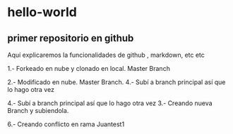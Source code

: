 # hello-world
## primer repositorio en github

Aquí explicaremos la funcionalidades de github , markdown, etc etc 

1.- Forkeado en nube y clonado en local. Master Branch

2.- Modificado en nube. Master Branch.
4.- Subí a branch principal así que lo hago otra vez


4.- Subí a branch principal así que lo hago otra vez
3.- Creando nueva Branch y subiendola.

6.- Creando conflicto en rama Juantest1


